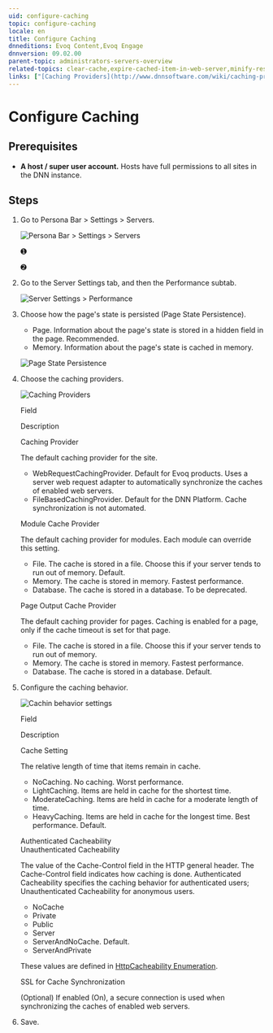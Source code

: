```yaml
---
uid: configure-caching
topic: configure-caching
locale: en
title: Configure Caching
dnneditions: Evoq Content,Evoq Engage
dnnversion: 09.02.00
parent-topic: administrators-servers-overview
related-topics: clear-cache,expire-cached-item-in-web-server,minify-resource-files
links: ["[Caching Providers](http://www.dnnsoftware.com/wiki/caching-providers)"]
---
```


# Configure Caching

## Prerequisites

*   **A host / super user account.** Hosts have full permissions to all sites in the DNN instance.

## Steps

1.  Go to Persona Bar \> Settings \> Servers.
    
    ![Persona Bar > Settings > Servers](/images/scr-pbar-host-Settings-E91.png)
    
    ➊
    
    ➋
    
2.  Go to the Server Settings tab, and then the Performance subtab.
    
    ![Server Settings > Performance](/images/scr-pbtabs-host-Settings-Servers-ServerSettings-Performance-E90.png)
    
3.  Choose how the page's state is persisted (Page State Persistence).
    
    *   Page. Information about the page's state is stored in a hidden field in the page. Recommended.
    *   Memory. Information about the page's state is cached in memory.
    
      
    
    ![Page State Persistence](/images/scr-Servers-ServerSettings-Performance-PageStatePersistence-E90.png)
    
      
    
4.  Choose the caching providers.
    
      
    
    ![Caching Providers](/images/scr-Servers-ServerSettings-Performance-CachingProviders-E90.png)
    
      
    
    Field
    
    Description
    
    Caching Provider
    
    The default caching provider for the site.
    
    *   WebRequestCachingProvider. Default for Evoq products. Uses a server web request adapter to automatically synchronize the caches of enabled web servers.
    *   FileBasedCachingProvider. Default for the DNN Platform. Cache synchronization is not automated.
    
    Module Cache Provider
    
    The default caching provider for modules. Each module can override this setting.
    
    *   File. The cache is stored in a file. Choose this if your server tends to run out of memory. Default.
    *   Memory. The cache is stored in memory. Fastest performance.
    *   Database. The cache is stored in a database. To be deprecated.
    
    Page Output Cache Provider
    
    The default caching provider for pages. Caching is enabled for a page, only if the cache timeout is set for that page.
    
    *   File. The cache is stored in a file. Choose this if your server tends to run out of memory.
    *   Memory. The cache is stored in memory. Fastest performance.
    *   Database. The cache is stored in a database. Default.
    
5.  Configure the caching behavior.
    
      
    
    ![Cachin behavior settings](/images/scr-Servers-ServerSettings-Performance-CachingBehavior-E90.png)
    
      
    
    Field
    
    Description
    
    Cache Setting
    
    The relative length of time that items remain in cache.
    
    *   NoCaching. No caching. Worst performance.
    *   LightCaching. Items are held in cache for the shortest time.
    *   ModerateCaching. Items are held in cache for a moderate length of time.
    *   HeavyCaching. Items are held in cache for the longest time. Best performance. Default.
    
    Authenticated Cacheability  
    Unauthenticated Cacheability
    
    The value of the Cache-Control field in the HTTP general header. The Cache-Control field indicates how caching is done. Authenticated Cacheability specifies the caching behavior for authenticated users; Unauthenticated Cacheability for anonymous users.
    
    *   NoCache
    *   Private
    *   Public
    *   Server
    *   ServerAndNoCache. Default.
    *   ServerAndPrivate
    
    These values are defined in [HttpCacheability Enumeration](https://msdn.microsoft.com/en-us/system.web.httpcacheability.aspx).
    
    SSL for Cache Synchronization
    
    (Optional) If enabled (On), a secure connection is used when synchronizing the caches of enabled web servers.
    
6.  Save.